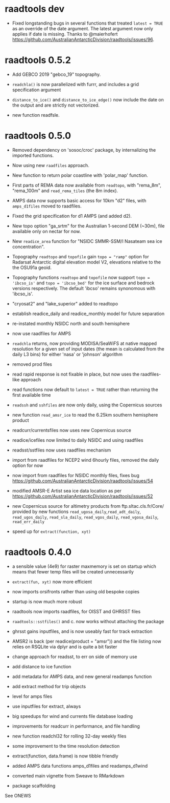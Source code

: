 # raadtools dev

* Fixed longstanding bugs in several functions that treated `latest = TRUE` as an override of the date argument. The latest
 argument now only applies if date is missing.  Thanks to @maierhofert  https://github.com/AustralianAntarcticDivision/raadtools/issues/96. 
 
 

# raadtools 0.5.2

* Add GEBCO 2019 "gebco_19" topography. 

* `readchla()` is now parallelized with furrr, and includes a grid specification argument


* `distance_to_ice()` and `distance_to_ice_edge()` now include the date on the output and are
 strictly not vectorized. 
 
* new function readfsle. 

# raadtools 0.5.0

* Removed dependency on 'sosoc/croc' package, by internalizing the imported functions. 

* Now using new `raadfiles` approach. 

* New function to return polar coastline with 'polar_map' function. 

* First parts of REMA data now available from `readtopo`, with "rema_8m", "rema_100m" and `read_rema_tiles` (the 8m index). 

* AMPS data now supports basic access for 10km "d2" files, with `amps_d1files` moved to raadfiles. 

* Fixed the grid specification for d1 AMPS (and added d2). 

* New topo option "ga_srtm" for the Australian 1-second DEM (~30m), file available only on nectar for now.

* New `readice_area` function for "NSIDC SMMR-SSM/I Nasateam sea ice concentration". 

* Topography `readtopo` and `topofile` gain `topo = "ramp"` option for Radarsat 
Antarctic digital elevation model V2, elevations relative to the the OSU91a geoid.  

* Topography functions `readtopo` and `topofile` now support `topo = 'ibcso_is'` and `topo = 'ibcso_bed'` for the ice surface and bedrock versions respectively. The default 'ibcso' remains synonomous with 'ibcso_is'. 

* "cryosat2" and "lake_superior" added to readtopo

* establish readice_daily and readice_monthly model for future separation

* re-instated monthly NSIDC north and south hemisphere

* now use raadfiles for AMPS

* `readchla` returns, now providing MODISA/SeaWiFS at native mapped 
 resolution for a given set of input dates (the mean is calculated from
 the daily L3 bins) for either 'nasa' or 'johnson' algorithm
 
* removed prod files

* read rapid response is not fixable in place, but now uses the raadfiles-like approach

* read functions now default to `latest = TRUE` rather than returning the first available time

* `readssh` and `sshfiles` are now only daily, using the Copernicus sources

* new function `read_amsr_ice` to read the 6.25km southern hemisphere product

* readcurr/currentsfiles now uses new Copernicus source

* readice/icefiles now limited to daily NSIDC and using raadfiles

* readsst/sstfiles now uses raadfiles mechanism

* import from raadfiles for NCEP2 wind 6hourly files, removed the daily option for now

* now import from raadfiles for NSIDC monthly files, fixes bug https://github.com/AustralianAntarcticDivision/raadtools/issues/54

* modified AMSR-E Artist sea ice data location as per https://github.com/AustralianAntarcticDivision/raadtools/issues/52

* new Copernicus source for altimetry products from ftp.sltac.cls.fr/Core/ provided by new 
 functions `read_ugosa_daily`,`read_adt_daily`, `read_ugos_daily`, `read_sla_daily`, 
 `read_vgos_daily`, `read_vgosa_daily`, `read_err_daily`
 
* speed up for `extract(function, xyt)`

# raadtools 0.4.0

* a sensible value (4e9) for raster maxmemory is set on startup which
means that fewer temp files will be created unnecessarily

* `extract(fun, xyt)` now more efficient

* now imports orsifronts rather than using old bespoke copies

* startup is now much more robust

* raadtools now imports raadfiles, for OISST and GHRSST files

* `raadtools::sstfiles()` and c. now works without attaching the package

* ghrsst gains inputfiles, and is now useably fast for track extraction

* AMSR2 is back (per readice(product = "amsr")) and the file listing now relies on RSQLite
 via dplyr and is quite a bit faster
 
* change approach for readsst, to err on side of memory use

* add distance to ice function

* add metadata for AMPS data, and new general readamps function

* add extract method for trip objects

* level for amps files

* use inputfiles for extract, always

* big speedups for wind and currents file database loading

* improvements for readcurr in performance, and file handling

* new function readchl32 for rolling 32-day weekly files

* some improvement to the time resolution detection

* extract(function, data.frame) is now tibble friendly

* added AMPS data functions amps_d1files and readamps_d1wind

* converted main vignette from Sweave to RMarkdown

* package scaffolding


See ONEWS
